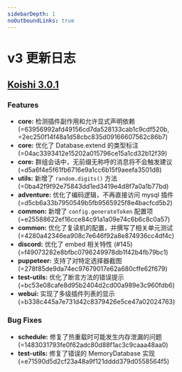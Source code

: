 ```yaml
---
sidebarDepth: 1
noOutboundLinks: true
---
```


# v3 更新日志

## [Koishi 3.0.1](https://github.com/koishijs/koishi/releases/tag/3.0.1)

### Features

- **core:** 检测插件副作用和允许显式声明依赖 (=63956992afd49156cd7da528133cab1c9cdf520b, =2ec250f14f48a1d58cbc835d09166607562c86b7)
- **core:** 优化了 Database.extend 的类型标注 (=04ac3393412e15202a015796ce15a1cd32b12f39)
- **core:** 群组会话中，无前缀无称呼的消息将不会触发建议 (=d5a6f4e5f61fb6716e9a1cc6b15f9aeefa3501d8)
- **utils:** 新增了 `random.digits()` 方法 (=0ba42f9f92e75843dd1ed3419e4d8f7a0a1b77bd)
- **adventure:** 优化了编码逻辑，不再直接访问 mysql 插件 (=d5cb6a33b7950549b5fb9565925f8e4bacfcd5b2)
- **common:** 新增了 `config.generateToken` 配置项 (=e25588622ef16cce84c91a1a09e74c6b6c8c0a57)
- **common:** 优化了复读机的配置，并撰写了相关单元测试 (=4280a42346ea908c7e646f92a8e874936cc4df4c)
- **discord:** 优化了 embed 相关特性 (#145) (=f49073282e8bfbc0796249978db1f42b4fb79bc1)
- **puppeteer:** 支持了对特定选择器截图 (=278f85de9da74ec97679017e62a680cffe62f679)
- **test-utils:** 优化了断言方法的错误提示 (=bc53e08cafe8d95b2404d2cd00a989e3c960fdb6)
- **webui:** 实现了多级插件列表的显示 (=b338c445a7e731d42c8379426e5ce47a02024763)

### Bug Fixes

- **schedule:** 修复了热重载时可能发生内存泄漏的问题 (=1483031793fe0f62adc80d88f1ac3c9caaa48aa0)
- **test-utils:** 修复了错误的 MemoryDatabase 实现 (=e71590d5d2cf23a48a9f121dddd379d0558564f5)
